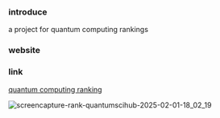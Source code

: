 ### introduce

a project for quantum computing rankings

### website

### link

[quantum computing ranking ][rank.quantumscihub.com]

[rank.quantumscihub.com]: https://rank.quantumscihub.com/
![screencapture-rank-quantumscihub-2025-02-01-18_02_19](https://github.com/user-attachments/assets/4ede6905-177d-40ba-a723-3e3673b89444)
